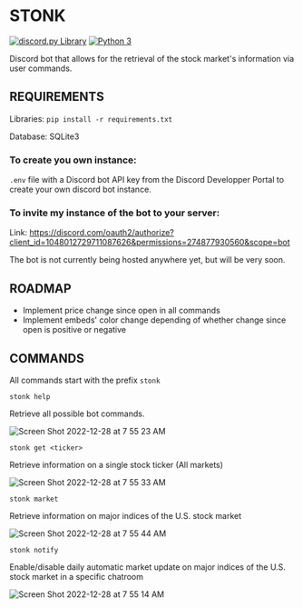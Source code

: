 # STONK

[![discord.py Library](https://img.shields.io/badge/discord.py-2.1.0-blue.svg)](https://github.com/Rapptz/discord.py)
[![Python 3](https://img.shields.io/badge/python-3.10-blue.svg)](https://www.python.org/)

Discord bot that allows for the retrieval of the stock market's information via user commands.

## REQUIREMENTS

Libraries: `pip install -r requirements.txt`

Database: SQLite3

### To create you own instance:

`.env` file with a Discord bot API key from the Discord Developper Portal to create your own discord bot instance.

### To invite my instance of the bot to your server:

Link: https://discord.com/oauth2/authorize?client_id=1048012729711087626&permissions=274877930560&scope=bot

The bot is not currently being hosted anywhere yet, but will be very soon. 

## ROADMAP
- Implement price change since open in all commands
- Implement embeds' color change depending of whether change since open is positive or negative

## COMMANDS
All commands start with the prefix `stonk`

`stonk help`

Retrieve all possible bot commands.

![Screen Shot 2022-12-28 at 7 55 23 AM](https://user-images.githubusercontent.com/112342947/209816158-cea4084c-4f61-4f24-bcc4-4f82b1ca8116.png)

`stonk get <ticker>`

Retrieve information on a single stock ticker (All markets)

![Screen Shot 2022-12-28 at 7 55 33 AM](https://user-images.githubusercontent.com/112342947/209816385-04c75fa5-6b14-4ec1-be70-ec43f8b03ff3.png)

`stonk market`

Retrieve information on major indices of the U.S. stock market

![Screen Shot 2022-12-28 at 7 55 44 AM](https://user-images.githubusercontent.com/112342947/209816402-24b6e059-c736-4634-9202-9a06ef65bdab.png)

`stonk notify`

Enable/disable daily automatic market update on major indices of the U.S. stock market in a specific chatroom

![Screen Shot 2022-12-28 at 7 55 14 AM](https://user-images.githubusercontent.com/112342947/209816417-912bdbe5-b2fa-4734-9c74-7e96ee9eec89.png)

